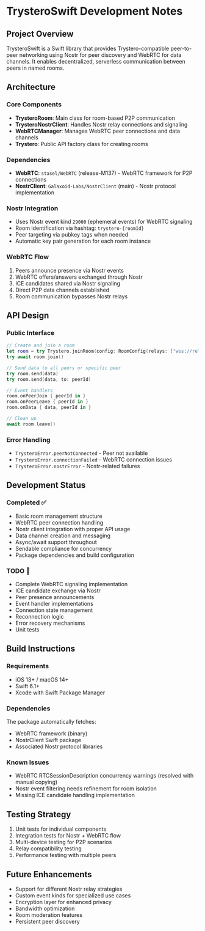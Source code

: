 # TrysteroSwift Development Notes

## Project Overview
TrysteroSwift is a Swift library that provides Trystero-compatible peer-to-peer networking using Nostr for peer discovery and WebRTC for data channels. It enables decentralized, serverless communication between peers in named rooms.

## Architecture

### Core Components
- **TrysteroRoom**: Main class for room-based P2P communication
- **TrysteroNostrClient**: Handles Nostr relay connections and signaling
- **WebRTCManager**: Manages WebRTC peer connections and data channels
- **Trystero**: Public API factory class for creating rooms

### Dependencies
- **WebRTC**: `stasel/WebRTC` (release-M137) - WebRTC framework for P2P connections
- **NostrClient**: `Galaxoid-Labs/NostrClient` (main) - Nostr protocol implementation

### Nostr Integration
- Uses Nostr event kind `29000` (ephemeral events) for WebRTC signaling
- Room identification via hashtag: `trystero-{roomId}`
- Peer targeting via pubkey tags when needed
- Automatic key pair generation for each room instance

### WebRTC Flow
1. Peers announce presence via Nostr events
2. WebRTC offers/answers exchanged through Nostr
3. ICE candidates shared via Nostr signaling
4. Direct P2P data channels established
5. Room communication bypasses Nostr relays

## API Design

### Public Interface
```swift
// Create and join a room
let room = try Trystero.joinRoom(config: RoomConfig(relays: ["wss://relay.damus.io"]), roomId: "my-room")
try await room.join()

// Send data to all peers or specific peer
try room.send(data)
try room.send(data, to: peerId)

// Event handlers
room.onPeerJoin { peerId in }
room.onPeerLeave { peerId in }
room.onData { data, peerId in }

// Clean up
await room.leave()
```

### Error Handling
- `TrysteroError.peerNotConnected` - Peer not available
- `TrysteroError.connectionFailed` - WebRTC connection issues
- `TrysteroError.nostrError` - Nostr-related failures

## Development Status

### Completed ✅
- Basic room management structure
- WebRTC peer connection handling
- Nostr client integration with proper API usage
- Data channel creation and messaging
- Async/await support throughout
- Sendable compliance for concurrency
- Package dependencies and build configuration

### TODO 🚧
- Complete WebRTC signaling implementation
- ICE candidate exchange via Nostr
- Peer presence announcements
- Event handler implementations
- Connection state management
- Reconnection logic
- Error recovery mechanisms
- Unit tests

## Build Instructions

### Requirements
- iOS 13+ / macOS 14+
- Swift 6.1+
- Xcode with Swift Package Manager

### Dependencies
The package automatically fetches:
- WebRTC framework (binary)
- NostrClient Swift package
- Associated Nostr protocol libraries

### Known Issues
- WebRTC RTCSessionDescription concurrency warnings (resolved with manual copying)
- Nostr event filtering needs refinement for room isolation
- Missing ICE candidate handling implementation

## Testing Strategy
1. Unit tests for individual components
2. Integration tests for Nostr + WebRTC flow  
3. Multi-device testing for P2P scenarios
4. Relay compatibility testing
5. Performance testing with multiple peers

## Future Enhancements
- Support for different Nostr relay strategies
- Custom event kinds for specialized use cases
- Encryption layer for enhanced privacy
- Bandwidth optimization
- Room moderation features
- Persistent peer discovery